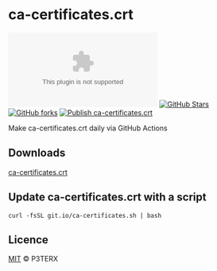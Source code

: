 # ca-certificates.crt

[![LICENSE](https://img.shields.io/github/license/parserpp/ca-certificates.crt?style=flat-square)](https://github.com/parserpp/ca-certificates.crt/blob/master/LICENSE) [![GitHub Stars](https://img.shields.io/github/stars/parserpp/ca-certificates.crt.svg?style=flat-square&label=Stars&logo=github)](https://github.com/parserpp/ca-certificates.crt/stargazers) [![GitHub forks](https://img.shields.io/github/forks/parserpp/ca-certificates.crt.svg?style=flat-square&label=Forks&logo=github)](https://github.com/parserpp/ca-certificates.crt/fork) [![Publish ca-certificates.crt](https://github.com/parserpp/ca-certificates.crt/actions/workflows/ca-certificates.crt.yml/badge.svg)](https://github.com/parserpp/ca-certificates.crt/actions/workflows/ca-certificates.crt.yml)
<!-- ![GitHub Workflow Status](https://img.shields.io/github/workflow/status/parserpp/ca-certificates.crt/Publish%20ca-certificates.crt?label=Actions&logo=github&style=flat-square) -->


Make ca-certificates.crt daily via GitHub Actions

## Downloads

[ca-certificates.crt](https://raw.githubusercontent.com/parserpp/ca-certificates.crt/download/ca-certificates.crt)

## Update ca-certificates.crt with a script

```shell
curl -fsSL git.io/ca-certificates.sh | bash
```

## Licence

[MIT](https://github.com/parserpp/ca-certificates.crt/blob/master/LICENSE) © P3TERX
